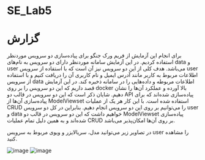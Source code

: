 # SE_Lab5
# گزارش
برای انجام این آزمایش از فریم ورک جنگو برای پیاده‌سازی دو سرویس موردنظر استفاده کردیم. در این آزمایش سامانه موردنظر دارای دو سرویس به نام‌های data و user می‌باشد. هدف کلی از این دو سرویس نیز آن است که با استفاده از سرویس user اطلاعات مربوط به کاربر مانند آدرس ایمیل و نام کاربری آن را دریافت کنیم و با استفاده از سرویس data اطلاعات مربوطه و داده‌هایی را در سامانه ذخیره کند. در این آزمایش قصد داریم که این دو سرویس را بر روی docker بالا آورده و عملکرد آن‌ها را نشان دهیم. شایان ذکر است که این دو سرویس در قالب دو API پیاده‌سازی شده‌اند که برای پیاده‌سازی آن‌ها از ModelViewset استفاده شده است. با این کار هر یک از عملیات CRUD را می‌توانیم بر روی این دو سرویس انجام دهیم. بنابراین در کل دو سرویس user و data خواهیم داشت که این دو سرویس در قالب دو ModelViewset پیاده‌سازی شده‌اند و به همین دلیل تمام عملیات CRUD بر روی آن‌ها امکان‌پذیر می‌باشد.

 در تصاویر زیر می‌توانید مدل، سریالایزر و ویوی مربوط به سرویس user را مشاهده کنید.
 
![image](https://github.com/alivanaki/SE_Lab5/assets/58647313/e94aab27-bf9b-424c-90cb-a1620904e655)
![image](https://github.com/alivanaki/SE_Lab5/assets/58647313/3049858f-c7a9-48b6-87c5-e47ee543302b)

